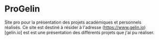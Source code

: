 # ProGelin
Site pro pour la présentation des projets académiques et personnels réalisés.
Ce site est destiné à résider à l'adresse (https://www.gelin.io)[gelin.io] est est une présentation des différents projets que j'ai pu réaliser.